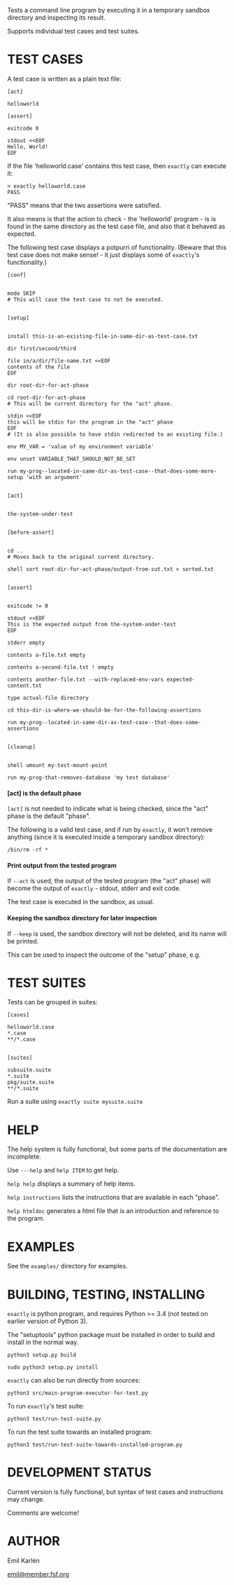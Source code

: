 Tests a command line program by executing it in a temporary sandbox directory and inspecting its result.

Supports individual test cases and test suites.


# TEST CASES


A test case is written as a plain text file:

    [act]

    helloworld

    [assert]

    exitcode 0

    stdout <<EOF
    Hello, World!
    EOF


If the file 'helloworld.case' contains this test case, then `exactly` can execute it:


    > exactly helloworld.case
    PASS


"PASS" means that the two assertions were satisfied.

It also means is that the action to check - the 'helloworld' program -
is is found in the same directory as the test case file,
and also that it behaved as expected.


The following test case displays a potpurri of functionality. (Beware that this test case does not make sense! -
it just displays some of `exactly`'s functionality.)


    [conf]


    mode SKIP
    # This will case the test case to not be executed.


    [setup]


    install this-is-an-existing-file-in-same-dir-as-test-case.txt

    dir first/second/third

    file in/a/dir/file-name.txt <<EOF
    contents of the file
    EOF

    dir root-dir-for-act-phase

    cd root-dir-for-act-phase
    # This will be current directory for the "act" phase. 

    stdin <<EOF
    this will be stdin for the program in the "act" phase
    EOF
    # (It is also possible to have stdin redirected to an existing file.)

    env MY_VAR = 'value of my environment variable'

    env unset VARIABLE_THAT_SHOULD_NOT_BE_SET

    run my-prog--located-in-same-dir-as-test-case--that-does-some-more-setup 'with an argument'


    [act]


    the-system-under-test


    [before-assert]


    cd ..
    # Moves back to the original current directory.

    shell sort root-dir-for-act-phase/output-from-sut.txt > sorted.txt


    [assert]


    exitcode != 0

    stdout <<EOF
    This is the expected output from the-system-under-test
    EOF

    stderr empty

    contents a-file.txt empty

    contents a-second-file.txt ! empty

    contents another-file.txt --with-replaced-env-vars expected-content.txt

    type actual-file directory

    cd this-dir-is-where-we-should-be-for-the-following-assertions

    run my-prog--located-in-same-dir-as-test-case--that-does-some-assertions


    [cleanup]


    shell umount my-test-mount-point

    run my-prog-that-removes-database 'my test database'


#### [act] is the default phase


`[act]` is not needed to indicate what is being checked, since the "act" phase is the default "phase".
 
The following is a valid test case,
and if run by `exactly`, it won't remove anything (since it is executed inside a temporary sandbox directory):

    /bin/rm -rf *


#### Print output from the tested program


If `--act` is used, the output of the tested program (the "act" phase) will become the output of `exactly` -
stdout, stderr and exit code.

The test case is executed in the sandbox, as usual.


#### Keeping the sandbox directory for later inspection


If `--keep` is used, the sandbox directory will not be deleted, and its name will be printed. 

This can be used to inspect the outcome of the "setup" phase, e.g.


# TEST SUITES


Tests can be grouped in suites:


    [cases]

    helloworld.case
    *.case
    **/*.case
    

    [suites]

    subsuite.suite
    *.suite
    pkg/suite.suite
    **/*.suite


Run a suite using `exactly suite mysuite.suite`


# HELP


The help system is fully functional, but some parts of the documentation are incomplete.

Use `---help` and `help ITEM` to get help.

`help help` displays a summary of help items.

`help instructions` lists the instructions that are available in each "phase".

`help htmldoc` generates a html file that is an introduction and reference to the program.


# EXAMPLES


See the `examples/` directory for examples.


# BUILDING, TESTING, INSTALLING


`exactly` is python program, and requires Python >= 3.4 (not tested on earlier version of Python 3).

The "setuptools" python package must be installed in order to build and install in the normal way.

    python3 setup.py build

    sudo python3 setup.py install


`exactly` can also be run directly from sources:

    python3 src/main-program-executor-for-test.py


To run `exactly`'s test suite:

    python3 test/run-test-suite.py

To run the test suite towards an installed program:

    python3 test/run-test-suite-towards-installed-program.py


# DEVELOPMENT STATUS


Current version is fully functional, but syntax of test cases and instructions may change.

Comments are welcome!


# AUTHOR


Emil Karlén

emil@member.fsf.org
